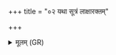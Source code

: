 +++
title = "०२ यथा सूत्रं लाक्षारक्तम्"

+++
<details><summary>मूलम् (GR)</summary>

यथा सूत्रं लाक्षारक्तम्  
आज्येनानुषिच्यते ।  
एवा ते कामः सर्पत्व्  
अन्तर् अस्थसु मज्जसु  
प्र (…) ॥ +++(see 1e)+++
</details>